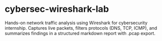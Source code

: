 # cybersec-wireshark-lab
Hands-on network traffic analysis using Wireshark for cybersecurity internship. Captures live packets, filters protocols (DNS, TCP, ICMP), and summarizes findings in a structured markdown report with .pcap export.
